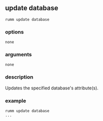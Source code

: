 ## update database

```
rumm update database
```

### options

```
none
```

### arguments

```
none
```

### description
Updates the specified database's attribute(s).

### example

```
rumm update database
...
```